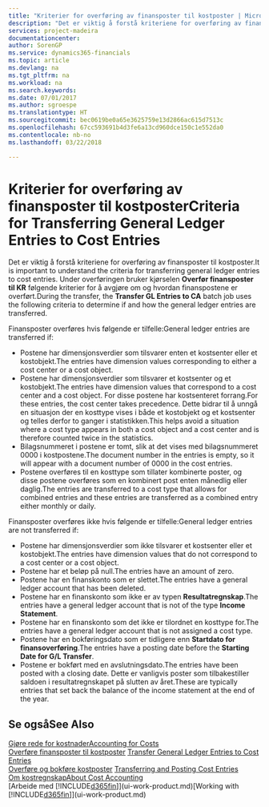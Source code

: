 ```yaml
---
title: "Kriterier for overføring av finansposter til kostposter | Microsoft-dokumentasjon"
description: "Det er viktig å forstå kriteriene for overføring av finansposter til kostposter. Under overføringen bruker kjørselen **Overfør finansposter til KR** følgende kriterier for å avgjøre om og hvordan finanspostene er overført."
services: project-madeira
documentationcenter: 
author: SorenGP
ms.service: dynamics365-financials
ms.topic: article
ms.devlang: na
ms.tgt_pltfrm: na
ms.workload: na
ms.search.keywords: 
ms.date: 07/01/2017
ms.author: sgroespe
ms.translationtype: HT
ms.sourcegitcommit: bec0619be0a65e3625759e13d2866ac615d7513c
ms.openlocfilehash: 67cc593691b4d3fe6a13cd960dce150c1e552da0
ms.contentlocale: nb-no
ms.lasthandoff: 03/22/2018

---
```

# <a name="criteria-for-transferring-general-ledger-entries-to-cost-entries"></a><span data-ttu-id="36290-104">Kriterier for overføring av finansposter til kostposter</span><span class="sxs-lookup"><span data-stu-id="36290-104">Criteria for Transferring General Ledger Entries to Cost Entries</span></span>
<span data-ttu-id="36290-105">Det er viktig å forstå kriteriene for overføring av finansposter til kostposter.</span><span class="sxs-lookup"><span data-stu-id="36290-105">It is important to understand the criteria for transferring general ledger entries to cost entries.</span></span> <span data-ttu-id="36290-106">Under overføringen bruker kjørselen **Overfør finansposter til KR** følgende kriterier for å avgjøre om og hvordan finanspostene er overført.</span><span class="sxs-lookup"><span data-stu-id="36290-106">During the transfer, the **Transfer GL Entries to CA** batch job uses the following criteria to determine if and how the general ledger entries are transferred.</span></span>  

<span data-ttu-id="36290-107">Finansposter overføres hvis følgende er tilfelle:</span><span class="sxs-lookup"><span data-stu-id="36290-107">General ledger entries are transferred if:</span></span>  

-   <span data-ttu-id="36290-108">Postene har dimensjonsverdier som tilsvarer enten et kostsenter eller et kostobjekt.</span><span class="sxs-lookup"><span data-stu-id="36290-108">The entries have dimension values corresponding to either a cost center or a cost object.</span></span>  
-   <span data-ttu-id="36290-109">Postene har dimensjonsverdier som tilsvarer et kostsenter og et kostobjekt.</span><span class="sxs-lookup"><span data-stu-id="36290-109">The entries have dimension values that correspond to a cost center and a cost object.</span></span> <span data-ttu-id="36290-110">For disse postene har kostsenteret forrang.</span><span class="sxs-lookup"><span data-stu-id="36290-110">For these entries, the cost center takes precedence.</span></span> <span data-ttu-id="36290-111">Dette bidrar til å unngå en situasjon der en kosttype vises i både et kostobjekt og et kostsenter og telles derfor to ganger i statistikken.</span><span class="sxs-lookup"><span data-stu-id="36290-111">This helps avoid a situation where a cost type appears in both a cost object and a cost center and is therefore counted twice in the statistics.</span></span>  
-   <span data-ttu-id="36290-112">Bilagsnummeret i postene er tomt, slik at det vises med bilagsnummeret 0000 i kostpostene.</span><span class="sxs-lookup"><span data-stu-id="36290-112">The document number in the entries is empty, so it will appear with a document number of 0000 in the cost entries.</span></span>  
-   <span data-ttu-id="36290-113">Postene overføres til en kosttype som tillater kombinerte poster, og disse postene overføres som en kombinert post enten månedlig eller daglig.</span><span class="sxs-lookup"><span data-stu-id="36290-113">The entries are transferred to a cost type that allows for combined entries and these entries are transferred as a combined entry either monthly or daily.</span></span>  

<span data-ttu-id="36290-114">Finansposter overføres ikke hvis følgende er tilfelle:</span><span class="sxs-lookup"><span data-stu-id="36290-114">General ledger entries are not transferred if:</span></span>  

-   <span data-ttu-id="36290-115">Postene har dimensjonsverdier som ikke tilsvarer et kostsenter eller et kostobjekt.</span><span class="sxs-lookup"><span data-stu-id="36290-115">The entries have dimension values that do not correspond to a cost center or a cost object.</span></span>  
-   <span data-ttu-id="36290-116">Postene har et beløp på null.</span><span class="sxs-lookup"><span data-stu-id="36290-116">The entries have an amount of zero.</span></span>  
-   <span data-ttu-id="36290-117">Postene har en finanskonto som er slettet.</span><span class="sxs-lookup"><span data-stu-id="36290-117">The entries have a general ledger account that has been deleted.</span></span>  
-   <span data-ttu-id="36290-118">Postene har en finanskonto som ikke er av typen **Resultatregnskap**.</span><span class="sxs-lookup"><span data-stu-id="36290-118">The entries have a general ledger account that is not of the type **Income Statement**.</span></span>  
-   <span data-ttu-id="36290-119">Postene har en finanskonto som det ikke er tilordnet en kosttype for.</span><span class="sxs-lookup"><span data-stu-id="36290-119">The entries have a general ledger account that is not assigned a cost type.</span></span>  
-   <span data-ttu-id="36290-120">Postene har en bokføringsdato som er tidligere enn **Startdato for finansoverføring**.</span><span class="sxs-lookup"><span data-stu-id="36290-120">The entries have a posting date before the **Starting Date for G/L Transfer**.</span></span>  
-   <span data-ttu-id="36290-121">Postene er bokført med en avslutningsdato.</span><span class="sxs-lookup"><span data-stu-id="36290-121">The entries have been posted with a closing date.</span></span> <span data-ttu-id="36290-122">Dette er vanligvis poster som tilbakestiller saldoen i resultatregnskapet på slutten av året.</span><span class="sxs-lookup"><span data-stu-id="36290-122">These are typically entries that set back the balance of the income statement at the end of the year.</span></span>  

## <a name="see-also"></a><span data-ttu-id="36290-123">Se også</span><span class="sxs-lookup"><span data-stu-id="36290-123">See Also</span></span>  
[<span data-ttu-id="36290-124">Gjøre rede for kostnader</span><span class="sxs-lookup"><span data-stu-id="36290-124">Accounting for Costs</span></span>](finance-manage-cost-accounting.md)  
 <span data-ttu-id="36290-125">[Overføre finansposter til kostposter](finance-how-to-transfer-general-ledger-entries-to-cost-entries.md) </span><span class="sxs-lookup"><span data-stu-id="36290-125">[Transfer General Ledger Entries to Cost Entries](finance-how-to-transfer-general-ledger-entries-to-cost-entries.md) </span></span>  
 <span data-ttu-id="36290-126">[Overføre og bokføre kostposter](finance-transfer-and-post-cost-entries.md) </span><span class="sxs-lookup"><span data-stu-id="36290-126">[Transferring and Posting Cost Entries](finance-transfer-and-post-cost-entries.md) </span></span>  
 [<span data-ttu-id="36290-127">Om kostregnskap</span><span class="sxs-lookup"><span data-stu-id="36290-127">About Cost Accounting</span></span>](finance-about-cost-accounting.md)  
 <span data-ttu-id="36290-128">[Arbeide med [!INCLUDE[d365fin](includes/d365fin_md.md)]](ui-work-product.md)</span><span class="sxs-lookup"><span data-stu-id="36290-128">[Working with [!INCLUDE[d365fin](includes/d365fin_md.md)]](ui-work-product.md)</span></span>

